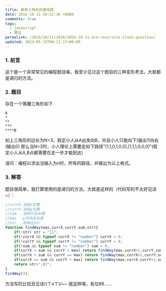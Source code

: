 ```yaml
---
title: 直角三角形的路径题
date: 2016-10-11 20:52:36 +0800
comments: true
tags:
  - javascript
  - 算法
permalink: /2016/10/11/2016/2016-10-11-are-recursive-slash-question/
updated: 2024-05-12T00:11:17+08:00
---
```


### 1. 前言

这个是一个非常常见的编程题目咯，我至少见过这个题目的三种变形考法，大抵都是递归的方法。

### 2. 题目

存在一个等腰三角形如下

```
A
*
**
***
****B
```

如上三角形的边长为N=3，假定小人从A出发向B，并且小人只能向下(输出1)向右(输出0)
那么当N=2时，小人理论上需要走如下路径"[1,1,0,1,0,0],[1,1,1,0,0,0]"(假定小人从A,B点都需要在走一步才能到达)

请问：编程以求出当输入为n时，所有的路径，并输出为以上格式。

### 3. 解答

题目很简单，我打算使用的是递归的方法，大抵是这样的（代码写的不太好见谅~）：

```js
//currX-当前x位置
//currY-当前y位置
//sum  -当前行总长度
//max  -y方向总长度
//str  -初始化str
function findWay(max,currX,currY,sum,str){
    if(!str) str = "[1";
	if(!currX && typeof currX != "number") currX = 0;
	if(!currY && typeof currY != "number") currY = 0;
	if(!sum && typeof sum != "number") sum = 0;
	if(currX < sum && currY < max) return findWay(max,currX+1,currY,sum,str+",0")+","+findWay(max,currX,currY+1,sum+1,str+",1");
	if(currX < sum && currY == max) return findWay(max,currX+1,currY,sum,str+",0");
	if(currX == sum && currY < max) return findWay(max,currX,currY+1,sum+1,str+",1");
	return str+",0]";
}
findWay(3);
```

方法写的比较丑见谅/(ㄒoㄒ)/~~ 就这样咯，各位88……
